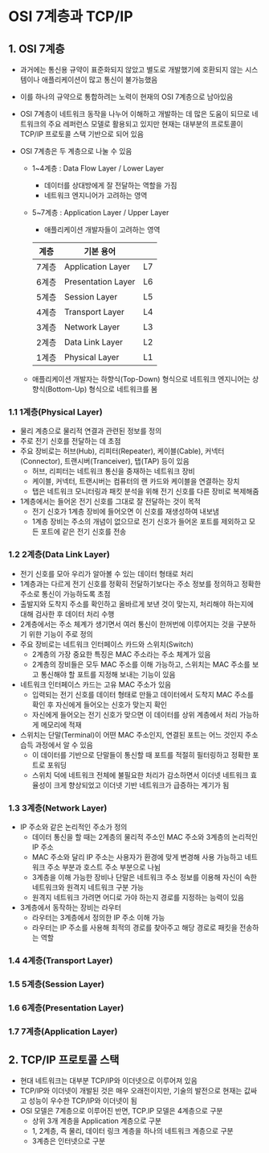



# OSI 7계층과 TCP/IP

## 1. OSI 7계층

- 과거에는 통신용 규약이 표준화되지 않았고 별도로 개발했기에 호환되지 않는 시스템이나 애플리케이션이 많고 통신이 불가능했음
- 이를 하나의 규약으로 통합하려는 노력이 현재의 OSI 7계층으로 남아있음
- OSI 7계층이 네트워크 동작을 나누어 이해하고 개발하는 데 많은 도움이 되므로 네트워크의 주요 레퍼런스 모델로 활용되고 있지만 현재는 대부분의 프로토콜이 TCP/IP 프로토콜 스택 기반으로 되어 있음

- OSI 7계층은 두 계층으로 나눌 수 있음

  - 1~4계층 : Data Flow Layer / Lower Layer

    - 데이터를 상대방에게 잘 전달하는 역할을 가짐
    - 네트워크 엔지니어가 고려하는 영역

  - 5~7계층 : Application Layer / Upper Layer

    - 애플리케이션 개발자들이 고려하는 영역

    | 계층  | 기본 용어          |      |
    | ----- | ------------------ | ---- |
    | 7계층 | Application Layer  | L7   |
    | 6계층 | Presentation Layer | L6   |
    | 5계층 | Session Layer      | L5   |
    | 4계층 | Transport Layer    | L4   |
    | 3계층 | Network Layer      | L3   |
    | 2계층 | Data Link Layer    | L2   |
    | 1계층 | Physical Layer     | L1   |

  - 애플리케이션 개발자는 하향식(Top-Down) 형식으로 네트워크 엔지니어는 상향식(Bottom-Up) 형식으로 네트워크를 봄

### 1.1 1계층(Physical Layer)

- 물리 계층으로 물리적 연결과 관련된 정보를 정의
- 주로 전기 신호를 전달하는 데 초점
- 주요 장비로는 허브(Hub), 리피터(Repeater), 케이블(Cable), 커넥터(Connector), 트랜시버(Tranceiver), 탭(TAP) 등이 있음
  - 허브, 리피터는 네트워크 통신을 중재하는 네트워크 장비
  - 케이블, 커넥터, 트랜시버는 컴퓨터의 랜 카드와 케이블을 연결하는 장치
  - 탭은 네트워크 모니터링과 패킷 분석을 위해 전기 신호를 다른 장비로 복제해줌
- 1계층에서는 들어온 전기 신호를 그대로 잘 전달하는 것이 목적
  - 전기 신호가 1계층 장비에 들어오면 이 신호를 재생성하여 내보냄
  - 1계층 장비는 주소의 개념이 없으므로 전기 신호가 들어온 포트를 제외하고 모든 포트에 같은 전기 신호를 전송

### 1.2 2계층(Data Link Layer)

- 전기 신호를 모아 우리가 알아볼 수 있는 데이터 형태로 처리
- 1계층과는 다르게 전기 신호를 정확히 전달하기보다는 주소 정보를 정의하고 정확한 주소로 통신이 가능하도록 초점
- 출발지와 도착지 주소를 확인하고 올바르게 보낸 것이 맞는지, 처리해야 하는지에 대해 검사한 후 데이터 처리 수행
- 2계층에서는 주소 체계가 생기면서 여러 통신이 한꺼번에 이루어지는 것을 구분하기 위한 기능이 주로 정의
- 주요 장비로는 네트워크 인터페이스 카드와 스위치(Switch)
  - 2계층의 가장 중요한 특징은 MAC 주소라는 주소 체계가 있음
  - 2계층의 장비들은 모두 MAC 주소를 이해 가능하고, 스위치는 MAC 주소를 보고 통신해야 할 포트를 지정해 보내는 기능이 있음
- 네트워크 인터페이스 카드는 고유 MAC 주소가 있음
  - 입력되는 전기 신호를 데이터 형태로 만들고 데이터에서 도착지 MAC 주소를 확인 후 자신에게 들어오는 신호가 맞는지 확인
  - 자신에게 들어오는 전기 신호가 맞으면 이 데이터를 상위 계층에서 처리 가능하게 메모리에 적재
- 스위치는 단말(Terminal)이 어떤 MAC 주소인지, 연결된 포트는 어느 것인지 주소 습득 과정에서 알 수 있음
  - 이 데이터를 기반으로 단말들이 통신할 때 포트를 적절히 필터링하고 정확한 포트로 포워딩
  - 스위치 덕에 네트워크 전체에 불필요한 처리가 감소하면서 이더넷 네트워크 효율성이 크게 향상되었고 이더넷 기반 네트워크가 급증하는 계기가 됨

### 1.3 3계층(Network Layer)

- IP 주소와 같은 논리적인 주소가 정의
  - 데이터 통신을 할 때는 2계층의 물리적 주소인 MAC 주소와 3계층의 논리적인 IP 주소
  - MAC 주소와 달리 IP 주소는 사용자가 환경에 맞게 변경해 사용 가능하고 네트워크 주소 부분과 호스트 주소 부분으로 나뉨
  - 3계층을 이해 가능한 장비나 단말은 네트워크 주소 정보를 이용해 자신이 속한 네트워크와 원격지 네트워크 구분 가능
  - 원격지 네트워크 가려면 어디로 가야 하는지 경로를 지정하는 능력이 있음
- 3계층에서 동작하는 장비는 라우터
  - 라우터는 3계층에서 정의한 IP 주소 이해 가능
  - 라우터는 IP 주소를 사용해 최적의 경로를 찾아주고 해당 경로로 패킷을 전송하는 역할

### 1.4 4계층(Transport Layer)

### 1.5 5계층(Session Layer)

### 1.6 6계층(Presentation Layer)

### 1.7 7계층(Application Layer)

## 2. TCP/IP 프로토콜 스택

- 현대 네트워크는 대부분 TCP/IP와 이더넷으로 이루어져 있음
- TCP/IP와 이더넷이 개발된 것은 매우 오래전이지만, 기술의 발전으로 현재는 값싸고 성능이 우수한 TCP/IP와 이더넷이 됨
- OSI 모델은 7계층으로 이루어진 반면, TCP.IP 모델은 4계층으로 구분
  - 상위 3개 계층을 Application 계층으로 구분
  - 1, 2계층, 즉 물리, 데이터 링크 계층을 하나의 네트워크 계층으로 구분
  - 3계층은 인터넷으로 구분